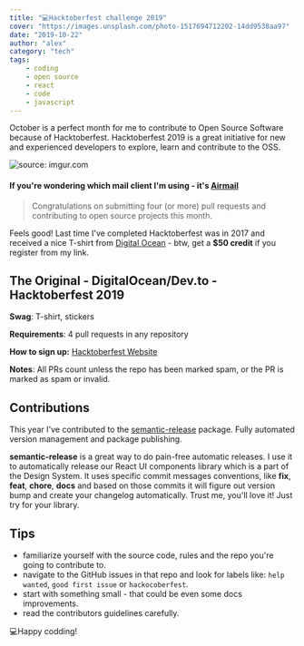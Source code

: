 ```yaml
---
title: "💻Hacktoberfest challenge 2019"
cover: "https://images.unsplash.com/photo-1517694712202-14dd9538aa97"
date: "2019-10-22"
author: "alex"
category: "tech"
tags: 
    - coding
    - open source
    - react
    - code
    - javascript
---
```


October is a perfect month for me to contribute to Open Source Software because of Hacktoberfest. Hacktoberfest 2019 is a great initiative for new and experienced developers to explore, learn and contribute to the OSS.

<img src="https://i.imgur.com/r4ZbFuVl.png" title="source: imgur.com" />

#### If you're wondering which mail client I'm using - it's [Airmail](https://airmailapp.com/)

> Congratulations on submitting four (or more) pull requests and contributing to open source projects this month.

Feels good! Last time I've completed Hacktoberfest was in 2017 and received a nice T-shirt from [Digital Ocean](https://m.do.co/c/b8faee442765) - btw, get a **$50 credit** if you register from my link.

## The Original - DigitalOcean/Dev.to - Hacktoberfest 2019

**Swag**: T-shirt, stickers

**Requirements**: 4 pull requests in any repository

**How to sign up:** [Hacktoberfest Website](https://hacktoberfest.digitalocean.com/)

**Notes**: All PRs count unless the repo has been marked spam, or the PR is marked as spam or invalid.

## Contributions

This year I've contributed to the [semantic-release](https://github.com/semantic-release/semantic-release) package. Fully automated version management and package publishing.

**semantic-release** is a great way to do pain-free automatic releases. I use it to automatically release our React UI components library which is a part of the Design System. It uses specific commit messages conventions, like **fix**, **feat**, **chore**, **docs** and based on those commits it will figure out version bump and create your changelog automatically. Trust me, you'll love it! Just try for your library.

## Tips

* familiarize yourself with the source code, rules and the repo you're going to contribute to.
* navigate to the GitHub issues in that repo and look for labels like: `help wanted`, `good first issue` or `hackocoberfest`.
* start with something small - that could be even some docs improvements.
* read the contributors guidelines carefully.

💻Happy codding!
